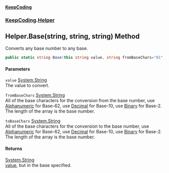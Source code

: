 #### [KeepCoding](index.md 'index')
### [KeepCoding](KeepCoding.md 'KeepCoding').[Helper](Helper.md 'KeepCoding.Helper')
## Helper.Base(string, string, string) Method
Converts any base number to any base.  
```csharp
public static string Base(this string value, string fromBaseChars="01", string toBaseChars="0123456789ABCDEFGHIJKLMNOPQRSTUVWXYZabcdefghijklmnopqrstuvwxyz");
```
#### Parameters
<a name='KeepCoding.Helper.Base(string.string.string).value'></a>
`value` [System.String](https://docs.microsoft.com/en-us/dotnet/api/System.String 'System.String')  
The value to convert.
  
<a name='KeepCoding.Helper.Base(string.string.string).fromBaseChars'></a>
`fromBaseChars` [System.String](https://docs.microsoft.com/en-us/dotnet/api/System.String 'System.String')  
All of the base characters for the conversion from the base number, use [Alphanumeric](Helper.Alphanumeric.md 'KeepCoding.Helper.Alphanumeric') for Base-62, use [Decimal](Helper.Decimal.md 'KeepCoding.Helper.Decimal') for Base-10, use [Binary](Helper.Binary.md 'KeepCoding.Helper.Binary') for Base-2. The length of the array is the base number.
  
<a name='KeepCoding.Helper.Base(string.string.string).toBaseChars'></a>
`toBaseChars` [System.String](https://docs.microsoft.com/en-us/dotnet/api/System.String 'System.String')  
All of the base characters for the conversion to the base number, use [Alphanumeric](Helper.Alphanumeric.md 'KeepCoding.Helper.Alphanumeric') for Base-62, use [Decimal](Helper.Decimal.md 'KeepCoding.Helper.Decimal') for Base-10, use [Binary](Helper.Binary.md 'KeepCoding.Helper.Binary') for Base-2. The length of the array is the base number.
  
#### Returns
[System.String](https://docs.microsoft.com/en-us/dotnet/api/System.String 'System.String')  
[value](Helper.Base.uZOC7ExTqPar7zgcwGbqrA.md#KeepCoding.Helper.Base(string.string.string).value 'KeepCoding.Helper.Base(string, string, string).value'), but in the base specified.
